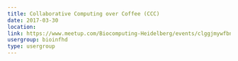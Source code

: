 ```yaml
---
title: Collaborative Computing over Coffee (CCC)
date: 2017-03-30
location: 
link: https://www.meetup.com/Biocomputing-Heidelberg/events/clggjmywfbnc/
usergroup: bioinfhd
type: usergroup
---
```

